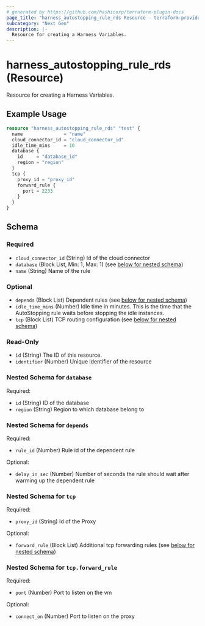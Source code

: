 ```yaml
---
# generated by https://github.com/hashicorp/terraform-plugin-docs
page_title: "harness_autostopping_rule_rds Resource - terraform-provider-harness"
subcategory: "Next Gen"
description: |-
  Resource for creating a Harness Variables.
---
```


# harness_autostopping_rule_rds (Resource)

Resource for creating a Harness Variables.

## Example Usage

```terraform
resource "harness_autostopping_rule_rds" "test" {
  name               = "name"
  cloud_connector_id = "cloud_connector_id"
  idle_time_mins     = 10
  database {
    id     = "database_id"
    region = "region"
  }
  tcp {
    proxy_id = "proxy_id"
    forward_rule {
      port = 2233
    }
  }
}
```

<!-- schema generated by tfplugindocs -->
## Schema

### Required

- `cloud_connector_id` (String) Id of the cloud connector
- `database` (Block List, Min: 1, Max: 1) (see [below for nested schema](#nestedblock--database))
- `name` (String) Name of the rule

### Optional

- `depends` (Block List) Dependent rules (see [below for nested schema](#nestedblock--depends))
- `idle_time_mins` (Number) Idle time in minutes. This is the time that the AutoStopping rule waits before stopping the idle instances.
- `tcp` (Block List) TCP routing configuration (see [below for nested schema](#nestedblock--tcp))

### Read-Only

- `id` (String) The ID of this resource.
- `identifier` (Number) Unique identifier of the resource

<a id="nestedblock--database"></a>
### Nested Schema for `database`

Required:

- `id` (String) ID of the database
- `region` (String) Region to which database belong to


<a id="nestedblock--depends"></a>
### Nested Schema for `depends`

Required:

- `rule_id` (Number) Rule id of the dependent rule

Optional:

- `delay_in_sec` (Number) Number of seconds the rule should wait after warming up the dependent rule


<a id="nestedblock--tcp"></a>
### Nested Schema for `tcp`

Required:

- `proxy_id` (String) Id of the Proxy

Optional:

- `forward_rule` (Block List) Additional tcp forwarding rules (see [below for nested schema](#nestedblock--tcp--forward_rule))

<a id="nestedblock--tcp--forward_rule"></a>
### Nested Schema for `tcp.forward_rule`

Required:

- `port` (Number) Port to listen on the vm

Optional:

- `connect_on` (Number) Port to listen on the proxy
